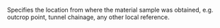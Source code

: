Specifies the location from where the material sample was obtained, e.g. outcrop point, tunnel chainage, any other local reference.
